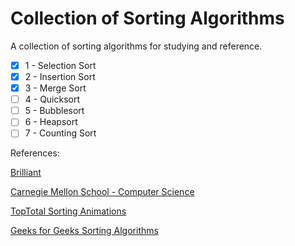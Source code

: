 # Collection of Sorting Algorithms
A collection of sorting algorithms for studying and reference.

- [X] 1 - Selection Sort
- [X] 2 - Insertion Sort
- [X] 3 - Merge Sort
- [ ] 4 - Quicksort
- [ ] 5 - Bubblesort
- [ ] 6 - Heapsort
- [ ] 7 - Counting Sort

References:

[Brilliant](https://brilliant.org/wiki/sorting-algorithms/)

[Carnegie Mellon School - Computer Science](https://www.cs.cmu.edu/~adamchik/15-121/lectures/Sorting%20Algorithms/sorting.html)

[TopTotal Sorting Animations](https://www.toptal.com/developers/sorting-algorithms)

[Geeks for Geeks Sorting Algorithms](https://www.geeksforgeeks.org/sorting-algorithms/)
